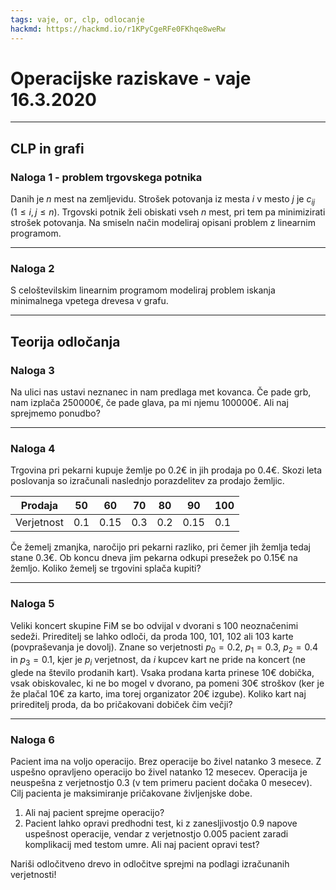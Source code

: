 ```yaml
---
tags: vaje, or, clp, odlocanje
hackmd: https://hackmd.io/r1KPyCgeRFe0FKhqe8weRw
---
```

# Operacijske raziskave - vaje 16.3.2020

---

## CLP in grafi

### Naloga 1 - problem trgovskega potnika

Danih je $n$ mest na zemljevidu. Strošek potovanja iz mesta $i$ v mesto $j$ je $c_{ij}$ ($1 \le i, j \le n$). Trgovski potnik želi obiskati vseh $n$ mest, pri tem pa minimizirati strošek potovanja. Na smiseln način modeliraj opisani problem z linearnim programom.

---

### Naloga 2

S celoštevilskim linearnim programom modeliraj problem iskanja minimalnega vpetega drevesa v grafu.

---

## Teorija odločanja

### Naloga 3

Na ulici nas ustavi neznanec in nam predlaga met kovanca. Če pade grb, nam izplača $250000 €$, če pade glava, pa mi njemu $100000 €$. Ali naj sprejmemo ponudbo?

---

### Naloga 4

Trgovina pri pekarni kupuje žemlje po $0.2 €$ in jih prodaja po $0.4 €$. Skozi leta poslovanja so izračunali naslednjo porazdelitev za prodajo žemljic.

| Prodaja    | $50$  | $60$   | $70$  | $80$  | $90$   | $100$ |
| ---------- | ----- | ------ | ----- | ----- | ------ | ----- |
| Verjetnost | $0.1$ | $0.15$ | $0.3$ | $0.2$ | $0.15$ | $0.1$ |

Če žemelj zmanjka, naročijo pri pekarni razliko, pri čemer jih žemlja tedaj stane $0.3 €$. Ob koncu dneva jim pekarna odkupi presežek po $0.15 €$ na žemljo. Koliko žemelj se trgovini splača kupiti?

---

### Naloga 5

Veliki koncert skupine FiM se bo odvijal v dvorani s $100$ neoznačenimi sedeži. Prireditelj se lahko odloči, da proda $100$, $101$, $102$ ali $103$ karte (povpraševanja je dovolj). Znane so verjetnosti $p_0 = 0.2$, $p_1 = 0.3$, $p_2 = 0.4$ in $p_3 = 0.1$, kjer je $p_i$ verjetnost, da $i$ kupcev kart ne pride na koncert
(ne glede na število prodanih kart). Vsaka prodana karta prinese $10 €$ dobička, vsak obiskovalec, ki ne bo mogel v dvorano, pa pomeni $30 €$ stroškov (ker je že plačal $10 €$ za karto, ima torej organizator $20 €$ izgube). Koliko kart naj prireditelj proda, da bo pričakovani dobiček čim večji?

---

### Naloga 6

Pacient ima na voljo operacijo. Brez operacije bo živel natanko $3$ mesece. Z uspešno opravljeno operacijo bo živel natanko $12$ mesecev. Operacija je neuspešna z verjetnostjo $0.3$ (v tem primeru pacient dočaka $0$ mesecev). Cilj pacienta je maksimiranje pričakovane življenjske dobe.

1. Ali naj pacient sprejme operacijo?
2. Pacient lahko opravi predhodni test, ki z zanesljivostjo $0.9$ napove uspešnost operacije, vendar z verjetnostjo $0.005$ pacient zaradi komplikacij med testom umre. Ali naj pacient opravi test?

Nariši odločitveno drevo in odločitve sprejmi na podlagi izračunanih verjetnosti!